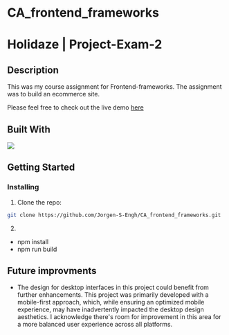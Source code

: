 # CA_frontend_frameworks

# Holidaze | Project-Exam-2

## Description

This was my course assignment for Frontend-frameworks. The assignment was to build an ecommerce site. 

Please feel free to check out the live demo [here](https://grand-sundae-549d05.netlify.app/)

## Built With

<p>
  <a href="https://skillicons.dev">
    <img src="https://skillicons.dev/icons?i=react,sass,github,vscode,figma" />
  </a>
</p>

## Getting Started

### Installing

1. Clone the repo:

```bash
git clone https://github.com/Jorgen-S-Engh/CA_frontend_frameworks.git
```

2.

- npm install
- npm run build


## Future improvments

- The design for desktop interfaces in this project could benefit from further enhancements. This project was primarily developed with a mobile-first approach, which, while ensuring an optimized mobile experience, may have inadvertently impacted the desktop design aesthetics. I acknowledge there's room for improvement in this area for a more balanced user experience across all platforms.

